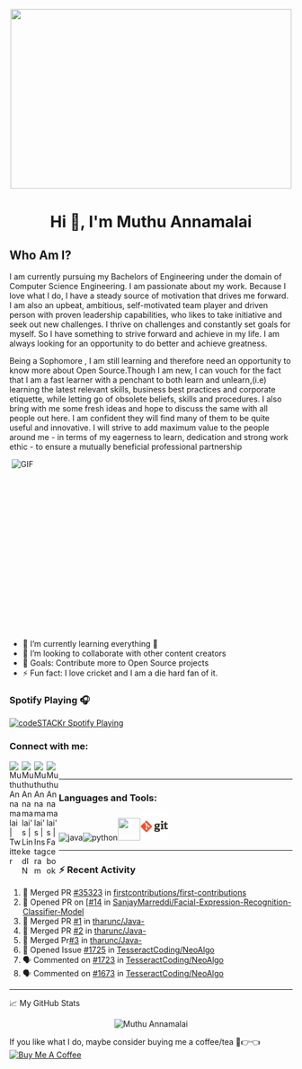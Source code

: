 <p align="center"> <img src="https://raw.githubusercontent.com/tharunc/tharunc/master/GitHUb/hello.gif" width="500" height="320"  /> </p>
<h1 align="center">Hi 👋, I'm Muthu Annamalai</h1>
<!--
**muthuannamalai12/muthuannamalai12** is a ✨ _special_ ✨ repository because its `README.md` (this file) appears on your GitHub profile.-->

<!--
Here are some ideas to get you started:-->
<!--
- 🔭 I’m currently working on ...
- 🌱 I’m currently learning ...
- 👯 I’m looking to collaborate on ...
- 🤔 I’m looking for help with ...
- 💬 Ask me about ...
- 📫 How to reach me: ...
- 😄 Pronouns: ...
- ⚡ Fun fact: ...
-->
## Who Am I?
I am currently pursuing my Bachelors of Engineering under the domain of Computer Science Engineering. I am passionate about my work. Because I love what I do, I have a steady source of motivation that drives me forward. I am also an upbeat, ambitious, self-motivated team player and driven person with proven leadership capabilities, who likes to take initiative and seek out new challenges. I thrive on challenges and constantly set goals for myself. So I have something to strive forward and achieve in my life. I am always looking for an opportunity to do better and achieve greatness.

Being a Sophomore , I am still learning and therefore need an opportunity to know more about Open Source.Though I am new, I can vouch for the fact that I am a fast learner with a penchant to both learn and unlearn,(i.e) learning the latest relevant skills, business best practices and corporate etiquette, while letting go of obsolete beliefs, skills and procedures. I also bring with me some fresh ideas and hope to discuss the same with all people out here. I am confident they will find many of them to be quite useful and innovative. I will strive to add maximum value to the people around me - in terms of my eagerness to learn, dedication and strong work ethic - to ensure a mutually beneficial professional partnership

 <img align="right" alt="GIF" src="https://raw.githubusercontent.com/muthuannamalai12/muthuannamalai12/master/assets/code.gif" width="500" height="320" />
  

- 🌱 I’m currently learning everything 🤣
- 👯 I’m looking to collaborate with other content creators
- 🥅  Goals: Contribute more to Open Source projects
- ⚡ Fun fact: I love cricket and I am a die hard fan of it.

### Spotify Playing 🎧

[<img src="https://now-playing-codestackr.vercel.app/api/spotify-playing" alt="codeSTACKr Spotify Playing" width="350" />](https://open.spotify.com/user/31dbzupfn4chqh5oyocz4hhkpkj4)

### Connect with me:

<a href="https://twitter.com/muthuannamalai_">
  <img align="left" alt="Muthu Annamalai | Twitter" width="22px" src="https://raw.githubusercontent.com/peterthehan/peterthehan/master/assets/twitter.svg" />
</a>
<a href="https://www.linkedin.com/in/muthu-annamalai/">
  <img align="left" alt="Muthu Annamalai's | LinkedIN" width="22px" src="https://raw.githubusercontent.com/peterthehan/peterthehan/master/assets/linkedin.svg" />
</a>
<a href="https://www.instagram.com/muthuannamalai12/">
  <img align="left" alt="Muthu Annamalai's | Instagram" width="22px" src="https://www.flaticon.com/svg/static/icons/svg/174/174855.svg" />
</a>
<a href="https://www.facebook.com/muthuAnnamalai32/">
  <img align="left" alt="Muthu Annamalai's | Facebook" width="22px" src="https://www.nicepng.com/png/full/448-4482584_fb-icon-facebook-icon.png" />
</a>

<br />

---

### Languages and Tools:

<img src="https://devicons.github.io/devicon/devicon.git/icons/java/java-original.svg" alt="java" width="40" height="40"><img src="https://devicons.github.io/devicon/devicon.git/icons/python/python-original.svg" alt="python" width="40" height="40"/><img src="https://raw.githubusercontent.com/muthuannamalai12/muthuannamalai12/master/assets/c-line.svg" width="40" height="40"/><img src="https://github.com/devicons/devicon/blob/master/icons/git/git-original-wordmark.svg" alt="git" width="50" height="50"/>

---

### :zap: Recent Activity

<!--START_SECTION:activity-->
1. 🎉 Merged PR [#35323](https://github.com/firstcontributions/first-contributions/pull/35323) in [firstcontributions/first-contributions](https://github.com/firstcontributions/first-contributions)
2. 💪 Opened PR on [[#14](https://github.com/SanjayMarreddi/Facial-Expression-Recognition-Classifier-Model/pull/13) in [SanjayMarreddi/Facial-Expression-Recognition-Classifier-Model](https://github.com/SanjayMarreddi/Facial-Expression-Recognition-Classifier-Model)
3. 🎉 Merged PR [#1](https:github.com/tharunc/Java-/pull/1) in [tharunc/Java-](https://github.com//tharunc/Java-)
4. 🎉 Merged PR [#2](https://github.com//tharunc/Java-/pull/2) in [tharunc/Java-](https://github.com//tharunc/Java-)
5. 🎉 Merged Pr[#3](https://github.com//tharunc/Java-/pull/3) in [tharunc/Java-](https://github.com//tharunc/Java-)
6. 💪 Opened Issue [#1725](https://github.com/TesseractCoding/NeoAlgo/issues/1725) in [TesseractCoding/NeoAlgo](https://github.com/TesseractCoding/NeoAlgo)
7. 🗣 Commented on [#1723](https://github.com/TesseractCoding/NeoAlgo/issues/1723) in [TesseractCoding/NeoAlgo](https://github.com/TesseractCoding/NeoAlgo)
8. 🗣 Commented on [#1673](https://github.com/TesseractCoding/NeoAlgo/issues/1673) in [TesseractCoding/NeoAlgo](https://github.com/TesseractCoding/NeoAlgo)

<!--END_SECTION:activity-->

---


📈 My GitHub Stats

<p align="center"> <img src="https://github-readme-stats.vercel.app/api?username=muthuannamalai12&show_icons=true&theme=gotham" alt="Muthu Annamalai" />
  
 If you like what I do, maybe consider buying me a coffee/tea 🥺👉👈
 <a href="https://www.buymeacoffee.com/abhisheknaiidu" target="_blank"><img src="https://cdn.buymeacoffee.com/buttons/v2/default-red.png" alt="Buy Me A Coffee" width="150"></a>
  

